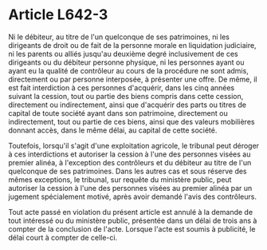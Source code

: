 # Article L642-3

<p>Ni le débiteur, au titre de l'un quelconque de ses patrimoines, ni les dirigeants de droit ou de fait de la personne morale en liquidation judiciaire, ni les parents ou alliés jusqu'au deuxième degré inclusivement de ces dirigeants ou du débiteur personne physique, ni les personnes ayant ou ayant eu la qualité de contrôleur au cours de la procédure ne sont admis, directement ou par personne interposée, à présenter une offre. De même, il est fait interdiction à ces personnes d'acquérir, dans les cinq années suivant la cession, tout ou partie des biens compris dans cette cession, directement ou indirectement, ainsi que d'acquérir des parts ou titres de capital de toute société ayant dans son patrimoine, directement ou indirectement, tout ou partie de ces biens, ainsi que des valeurs mobilières donnant accès, dans le même délai, au capital de cette société. </p><p>Toutefois, lorsqu'il s'agit d'une exploitation agricole, le tribunal peut déroger à ces interdictions et autoriser la cession à l'une des personnes visées au premier alinéa, à l'exception des contrôleurs et du débiteur au titre de l'un quelconque de ses patrimoines.  Dans les autres cas et sous réserve des mêmes exceptions, le tribunal, sur requête du ministère public, peut autoriser la cession à l'une des personnes visées au premier alinéa par un jugement spécialement motivé, après avoir demandé l'avis des contrôleurs. </p><p>Tout acte passé en violation du présent article est annulé à la demande de tout intéressé ou du ministère public, présentée dans un délai de trois ans à compter de la conclusion de l'acte. Lorsque l'acte est soumis à publicité, le délai court à compter de celle-ci.</p>